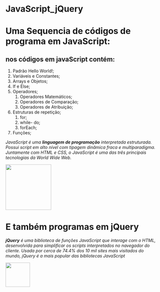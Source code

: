 # JavaScript_jQuery
 
<h1>Uma Sequencia de códigos de programa em JavaScript:</h1>

<h2>nos códigos em javaScript contém:</h2>

<ol>
    <li>Padrão Hello World!; 
    <li>Variáveis e Constantes;
    <li>Arrays e Objetos;
    <li>If e Else;
    <li>Operadores;
        <ol>
            <li>Operadores Matemáticos;
            <li>Operadores de Comparação;
            <li>Operadores de Atribuição;
        </ol>
    <li>Estruturas de repetição;
        <ol>
            <li>for;
            <li>while- do;
            <li>forEach;
        </ol>
    <li>Funções;
</ol>
<p>
    <i>
        JavaScript é uma <strong>linguagem de programação</strong> interpretada estruturada.
        Possui script em alto nível com tipagem dinâmica fraca e multiparadigma. Juntamente com HTML e CSS, o JavaScript é uma das três principais tecnologias da World Wide Web.
    </i>
</p>

<img src="https://upload.wikimedia.org/wikipedia/commons/d/dc/Javascript-shield.png" height="150">

<h1>E também programas em jQuery</h1>

<p><i><strong>jQuery</strong> é uma biblioteca de funções JavaScript que interage com o HTML, desenvolvida para simplificar os scripts interpretados no navegador do cliente. Usada por cerca de 74.4% dos 10 mil sites mais visitados do mundo, jQuery é a mais popular das bibliotecas JavaScript</i></p>

<img src="https://logodownload.org/wp-content/uploads/2017/10/jquery-logo.png" height="80">

